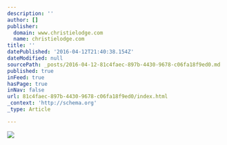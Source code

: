 ```yaml
---
description: ''
author: []
publisher:
  domain: www.christielodge.com
  name: christielodge.com
title: ''
datePublished: '2016-04-12T21:40:38.154Z'
dateModified: null
sourcePath: _posts/2016-04-12-81c4faec-897b-4430-9678-c06fa18f9ed0.md
published: true
inFeed: true
hasPage: true
inNav: false
url: 81c4faec-897b-4430-9678-c06fa18f9ed0/index.html
_context: 'http://schema.org'
_type: Article

---
```

![](http://www.christielodge.com/wp-content/uploads/2014/03/p-us-prague-international-jazz-festival.jpg)